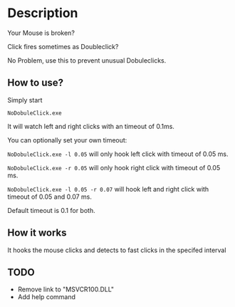 Description
===========
Your Mouse is broken?

Click fires sometimes as Doubleclick?

No Problem, use this to prevent unusual Dobuleclicks.


How to use?
-----------
Simply start

`NoDobuleClick.exe`

It will watch left and right clicks with an timeout of 0.1ms.


You can optionally set your own timeout:

`NoDobuleClick.exe -l 0.05`
will only hook left click with timeout of 0.05 ms.

`NoDobuleClick.exe -r 0.05`
will only hook right click with timeout of 0.05 ms.

`NoDobuleClick.exe -l 0.05 -r 0.07`
will hook left and right click with timeout of 0.05 and 0.07 ms.

Default timeout is 0.1 for both.


How it works
------------
It hooks the mouse clicks and detects to fast clicks in the specifed interval


TODO
----
* Remove link to "MSVCR100.DLL"
* Add help command